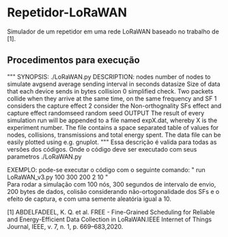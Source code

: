 # Repetidor-LoRaWAN
Simulador de um repetidor em uma rede LoRaWAN baseado no trabalho de [1].

## Procedimentos para execução
"""
 SYNOPSIS:
   ./LoRaWAN.py <nodes> <avgsend> <datasize> <collision> <randomseed>
 DESCRIPTION:
    nodes
        number of nodes to simulate
    avgsend
        average sending interval in seconds
    datasize
        Size of data that each device sends in bytes
    collision
        0   simplified check. Two packets collide when they arrive at the same time, on the same frequency and SF
        1   considers the capture effect
        2   consider the Non-orthognality SFs effect and capture effect
    randomseed
        random seed
 OUTPUT
    The result of every simulation run will be appended to a file named expX.dat,
    whereby X is the experiment number. The file contains a space separated table
    of values for nodes, collisions, transmissions and total energy spent. The
    data file can be easily plotted using e.g. gnuplot.
"""
Essa descrição é valida para todas as versões dos códigos. Onde o código deve ser executado com seus parametros
      ./LoRaWAN.py <nodes> <avgsend> <datasize> <collision> <randomseed>
  
EXEMPLO: pode-se executar o código com o seguinte comando:
        " run LoRaWAN_v3.py 100 300 200 2 10 "  
  Para rodar a simulação com 100 nós, 300 segundos de intervalo de envio, 200 bytes de dados, colisão considerando não-ortogonalidade dos SFs
 e o efeito de captura, e com uma semente aleatória igual a 10.  

[1] ABDELFADEEL, K. Q. et al. FREE - Fine-Grained Scheduling for Reliable and Energy-Efficient Data Collection in LoRaWAN.IEEE Internet of Things Journal, IEEE, v. 7, n. 1, p. 669–683,2020.
